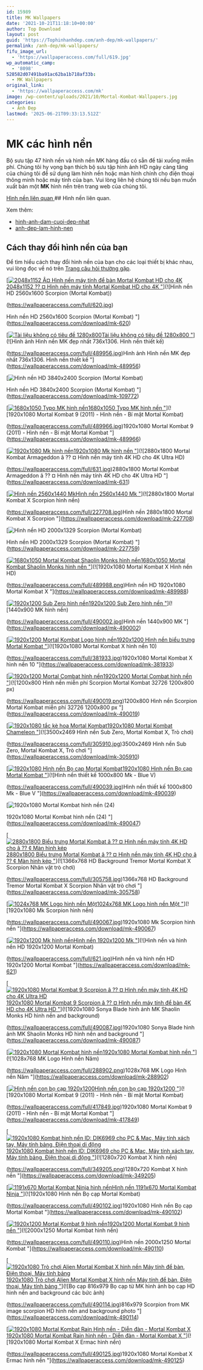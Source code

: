 ```yaml
---
id: 15989
title: MK Wallpapers
date: '2021-10-21T11:18:10+00:00'
author: Top Download
layout: post
guid: 'https://Tophinhanhdep.com/anh-dep/mk-wallpapers/'
permalink: /anh-dep/mk-wallpapers/
fifu_image_url:
  - 'https://wallpaperaccess.com/full/619.jpg'
wp_automatic_camp:
  - '8098'
528582d07491ba91ac62ba1b718af33b:
  - MK Wallpapers
original_link:
  - 'https://wallpaperaccess.com/mk'
image: /wp-content/uploads/2021/10/Mortal-Kombat-Wallpapers.jpg
categories:
  - Ảnh Đẹp
lastmod: '2025-06-21T09:33:13.512Z'
---
```

# MK các hình nền

Bộ sưu tập 47 hình nền và hình nền MK hàng đầu có sẵn để tải xuống miễn phí. Chúng tôi hy vọng bạn thích bộ sưu tập hình ảnh HD ngày càng tăng của chúng tôi để sử dụng làm hình nền hoặc màn hình chính cho điện thoại thông minh hoặc máy tính của bạn. Vui lòng liên hệ chúng tôi nếu bạn muốn xuất bản một **MK** hình nền trên trang web của chúng tôi.

[Hình nền liên quan ](#related) ## Hình nền liên quan.

   
 Xem thêm:

   
- [hinh-anh-dam-cuoi-dep-nhat](https://tophinhanhdep.com/anh-tinh-yeu/hinh-anh-dam-cuoi-dep-nhat/)
- [anh-dep-lam-hinh-nen](https://tophinhanhdep.com/hinh-nen-dep/anh-dep-lam-hinh-nen/)

## Cách thay đổi hình nền của bạn

Để tìm hiểu cách thay đổi hình nền của bạn cho các loại thiết bị khác nhau, vui lòng đọc về nó trên [Trang câu hỏi thường gặp](https://tophinhanhdep.com/faq/).

  
[[![2048x1152 Â¤ Hình nền máy tính để bàn Mortal Kombat HD cho 4K](https://wallpaperaccess.com/full/619.jpg)2048x1152 ?? ¤ Hình nền máy tính Mortal Kombat HD cho 4K "](https://wallpaperaccess.com/download/mk-619)](![Hình nền HD 2560x1600 Scorpion (Mortal Kombat))

(https://wallpaperaccess.com/full/620.jpg)

Hình nền HD 2560x1600 Scorpion (Mortal Kombat) "](https://wallpaperaccess.com/download/mk-620)

[[![Tài liệu không có tiêu đề 1280x800](https://wallpaperaccess.com/full/288926.jpg)Tài liệu không có tiêu đề 1280x800 "](https://wallpaperaccess.com/download/mk-288926)](![Hình ảnh Hình nền MK đẹp nhất 736x1306.  Hình nền thiết kế)

(https://wallpaperaccess.com/full/489956.jpg)Hình ảnh Hình nền MK đẹp nhất 736x1306. Hình nền thiết kế "](https://wallpaperaccess.com/download/mk-489956)

[![Hình nền HD 3840x2400 Scorpion (Mortal Kombat)](https://wallpaperaccess.com/full/109772.jpg)

Hình nền HD 3840x2400 Scorpion (Mortal Kombat) "](https://wallpaperaccess.com/download/mk-109772)

[[![1680x1050 Typo MK hình nền](https://wallpaperaccess.com/full/489960.jpg)1680x1050 Typo MK hình nền "](https://wallpaperaccess.com/download/mk-489960)](![1920x1080 Mortal Kombat 9 (2011) - Hình nền - Bí mật Mortal Kombat)

(https://wallpaperaccess.com/full/489966.jpg)1920x1080 Mortal Kombat 9 (2011) - Hình nền - Bí mật Mortal Kombat "](https://wallpaperaccess.com/download/mk-489966)

[[![1920x1080 Mk hình nền](https://wallpaperaccess.com/full/489972.jpg)1920x1080 Mk hình nền "](https://wallpaperaccess.com/download/mk-489972)](![2880x1800 Mortal Kombat Armageddon â ?? ¤ Hình nền máy tính 4K HD cho 4K Ultra HD)

(https://wallpaperaccess.com/full/631.jpg)2880x1800 Mortal Kombat Armageddon â ?? ¤ Hình nền máy tính 4K HD cho 4K Ultra HD "](https://wallpaperaccess.com/download/mk-631)

[[![Hình nền 2560x1440 Mk](https://wallpaperaccess.com/full/489979.jpg)Hình nền 2560x1440 Mk "](https://wallpaperaccess.com/download/mk-489979)](![2880x1800 Mortal Kombat X Scorpion hình nền)

(https://wallpaperaccess.com/full/227708.jpg)Hình nền 2880x1800 Mortal Kombat X Scorpion "](https://wallpaperaccess.com/download/mk-227708)

[![Hình nền HD 2000x1329 Scorpion (Mortal Kombat)](https://wallpaperaccess.com/full/227759.png)

Hình nền HD 2000x1329 Scorpion (Mortal Kombat) "](https://wallpaperaccess.com/download/mk-227759)

[[![1680x1050 Mortal Kombat Shaolin Monks hình nền](https://wallpaperaccess.com/full/417936.jpg)1680x1050 Mortal Kombat Shaolin Monks hình nền "](https://wallpaperaccess.com/download/mk-417936)](![1920x1080 Mortal Kombat X Hình nền HD)

(https://wallpaperaccess.com/full/489988.png)Hình nền HD 1920x1080 Mortal Kombat X "](https://wallpaperaccess.com/download/mk-489988)

[[![1920x1200 Sub Zero hình nền](https://wallpaperaccess.com/full/489999.jpg)1920x1200 Sub Zero hình nền "](https://wallpaperaccess.com/download/mk-489999)](![1440x900 MK hình nền)

(https://wallpaperaccess.com/full/490002.jpg)Hình nền 1440x900 MK "](https://wallpaperaccess.com/download/mk-490002)

[[![1920x1200 Mortal Kombat Logo hình nền](https://wallpaperaccess.com/full/490004.jpg)1920x1200 Hình nền biểu trưng Mortal Kombat "](https://wallpaperaccess.com/download/mk-490004)](![1920x1080 Mortal Kombat X hình nền 10)

(https://wallpaperaccess.com/full/381933.jpg)1920x1080 Mortal Kombat X hình nền 10 "](https://wallpaperaccess.com/download/mk-381933)

[[![1920x1200 Mortal Combat hình nền](https://wallpaperaccess.com/full/490015.jpg)1920x1200 Mortal Combat hình nền "](https://wallpaperaccess.com/download/mk-490015)](![1200x800 Hình nền miễn phí Scorpion Mortal Kombat 32726 1200x800 px)

(https://wallpaperaccess.com/full/490019.png)1200x800 Hình nền Scorpion Mortal Kombat miễn phí 32726 1200x800 px "](https://wallpaperaccess.com/download/mk-490019)

[[![1920x1080 tắc kè hoa Mortal Kombat](https://wallpaperaccess.com/full/490029.jpg)1920x1080 Mortal Kombat Chameleon "](https://wallpaperaccess.com/download/mk-490029)](![3500x2469 Hình nền Sub Zero, Mortal Kombat X, Trò chơi)

(https://wallpaperaccess.com/full/305910.jpg)3500x2469 Hình nền Sub Zero, Mortal Kombat X, Trò chơi "](https://wallpaperaccess.com/download/mk-305910)

[[![1920x1080 Hình nền Bọ cạp Mortal Kombat](https://wallpaperaccess.com/full/490034.jpg)1920x1080 Hình nền Bọ cạp Mortal Kombat "](https://wallpaperaccess.com/download/mk-490034)](![Hình nền thiết kế 1000x800 Mk - Blue V)

(https://wallpaperaccess.com/full/490039.jpg)Hình nền thiết kế 1000x800 Mk - Blue V "](https://wallpaperaccess.com/download/mk-490039)

[![1920x1080 Mortal Kombat hình nền (24)](https://wallpaperaccess.com/full/490047.jpg)

1920x1080 Mortal Kombat hình nền (24) "](https://wallpaperaccess.com/download/mk-490047)

[[![2880x1800 Biểu trưng Mortal Kombat â ?? ¤ Hình nền máy tính 4K HD cho â ?? ¢ Màn hình kép](https://wallpaperaccess.com/full/651.jpg)2880x1800 Biểu trưng Mortal Kombat â ?? ¤ Hình nền máy tính 4K HD cho â ?? ¢ Màn hình kép "](https://wallpaperaccess.com/download/mk-651)](![1366x768 HD Background Tremor Mortal Kombat X Scorpion Nhân vật trò chơi)

(https://wallpaperaccess.com/full/305758.jpg)1366x768 HD Background Tremor Mortal Kombat X Scorpion Nhân vật trò chơi "](https://wallpaperaccess.com/download/mk-305758)

[[![1024x768 MK Logo hình nền Một](https://wallpaperaccess.com/full/288819.png)1024x768 MK Logo hình nền Một "](https://wallpaperaccess.com/download/mk-288819)](![1920x1080 Mk Scorpion hình nền)

(https://wallpaperaccess.com/full/490067.jpg)1920x1080 Mk Scorpion hình nền "](https://wallpaperaccess.com/download/mk-490067)

[[![1920x1200 Mk hình nền](https://wallpaperaccess.com/full/490078.jpg)Hình nền 1920x1200 Mk "](https://wallpaperaccess.com/download/mk-490078)](![Hình nền và hình nền HD 1920x1200 Mortal Kombat)

(https://wallpaperaccess.com/full/621.jpg)Hình nền và hình nền HD 1920x1200 Mortal Kombat "](https://wallpaperaccess.com/download/mk-621)

[[![1920x1080 Mortal Kombat 9 Scorpion â ?? ¤ Hình nền máy tính 4K HD cho 4K Ultra HD](https://wallpaperaccess.com/full/490083.jpg)1920x1080 Mortal Kombat 9 Scorpion â ?? ¤ Hình nền máy tính để bàn 4K HD cho 4K Ultra HD "](https://wallpaperaccess.com/download/mk-490083)](![1920x1080 Sonya Blade hình ảnh MK Shaolin Monks HD hình nền and background)

(https://wallpaperaccess.com/full/490087.jpg)1920x1080 Sonya Blade hình ảnh MK Shaolin Monks HD hình nền and background "](https://wallpaperaccess.com/download/mk-490087)

[[![1920x1080 Mortal Kombat hình nền](https://wallpaperaccess.com/full/490091.jpg)1920x1080 Mortal Kombat hình nền "](https://wallpaperaccess.com/download/mk-490091)](![1028x768 MK Logo Hình nền Năm)

(https://wallpaperaccess.com/full/288902.png)1028x768 MK Logo Hình nền Năm "](https://wallpaperaccess.com/download/mk-288902)

[[![Hình nền con bọ cạp 1920x1200](https://wallpaperaccess.com/full/490093.jpg)Hình nền con bọ cạp 1920x1200 "](https://wallpaperaccess.com/download/mk-490093)](![1920x1080 Mortal Kombat 9 (2011) - Hình nền - Bí mật Mortal Kombat)

(https://wallpaperaccess.com/full/417849.jpg)1920x1080 Mortal Kombat 9 (2011) - Hình nền - Bí mật Mortal Kombat "](https://wallpaperaccess.com/download/mk-417849)

[[![1920x1080 Kombat hình nền ID: DIK6969 cho PC & Mac, Máy tính xách tay, Máy tính bảng, Điện thoại di động](https://wallpaperaccess.com/full/490096.jpg)1920x1080 Kombat hình nền ID: DIK6969 cho PC &amp; Mac, Máy tính xách tay, Máy tính bảng, Điện thoại di động "](https://wallpaperaccess.com/download/mk-490096)](![1280x720 Kombat X hình nền)

(https://wallpaperaccess.com/full/349205.png)1280x720 Kombat X hình nền "](https://wallpaperaccess.com/download/mk-349205)

[[![1191x670 Mortal Kombat Ninja hình nền](https://wallpaperaccess.com/full/305686.jpg)Hình nền 1191x670 Mortal Kombat Ninja "](https://wallpaperaccess.com/download/mk-305686)](![1920x1080 Hình nền Bọ cạp Mortal Kombat)

(https://wallpaperaccess.com/full/490102.jpg)1920x1080 Hình nền Bọ cạp Mortal Kombat "](https://wallpaperaccess.com/download/mk-490102)

[[![1920x1200 Mortal Kombat 9 hình nền](https://wallpaperaccess.com/full/490108.jpg)1920x1200 Mortal Kombat 9 hình nền "](https://wallpaperaccess.com/download/mk-490108)](![2000x1250 Mortal Kombat hình nền)

(https://wallpaperaccess.com/full/490110.jpg)Hình nền 2000x1250 Mortal Kombat "](https://wallpaperaccess.com/download/mk-490110)

[[![1920x1080 Trò chơi Alien Mortal Kombat X hình nền Máy tính để bàn, Điện thoại, Máy tính bảng](https://wallpaperaccess.com/full/372082.jpg)1920x1080 Trò chơi Alien Mortal Kombat X hình nền Máy tính để bàn, Điện thoại, Máy tính bảng "](https://wallpaperaccess.com/download/mk-372082)](![Bọ cạp 816x979 Bọ cạp từ MK hình ảnh bọ cạp HD hình nền and background các bức ảnh)

(https://wallpaperaccess.com/full/490114.jpg)816x979 Scorpion from MK image scorpion HD hình nền and background photo "](https://wallpaperaccess.com/download/mk-490114)

[[![1920x1080 Mortal Kombat Rain Hình nền - Diễn đàn - Mortal Kombat X](https://wallpaperaccess.com/full/305906.jpg)1920x1080 Mortal Kombat Rain hình nền - Diễn đàn - Mortal Kombat X "](https://wallpaperaccess.com/download/mk-305906)](![1920x1080 Mortal Kombat X Ermac hình nền)

(https://wallpaperaccess.com/full/490125.jpg)1920x1080 Mortal Kombat X Ermac hình nền "](https://wallpaperaccess.com/download/mk-490125)
